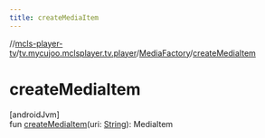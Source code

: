 ```yaml
---
title: createMediaItem
---
```

//[mcls-player-tv](../../../index.html)/[tv.mycujoo.mclsplayer.tv.player](../index.html)/[MediaFactory](index.html)/[createMediaItem](create-media-item.html)



# createMediaItem



[androidJvm]\
fun [createMediaItem](create-media-item.html)(uri: [String](https://kotlinlang.org/api/latest/jvm/stdlib/kotlin/-string/index.html)): MediaItem




